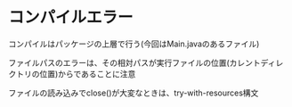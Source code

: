 # コンパイルエラー

コンパイルはパッケージの上層で行う(今回はMain.javaのあるファイル)

ファイルパスのエラーは、その相対パスが実行ファイルの位置(カレントディレクトリの位置)からであることに注意

ファイルの読み込みでclose()が大変なときは、try-with-resources構文